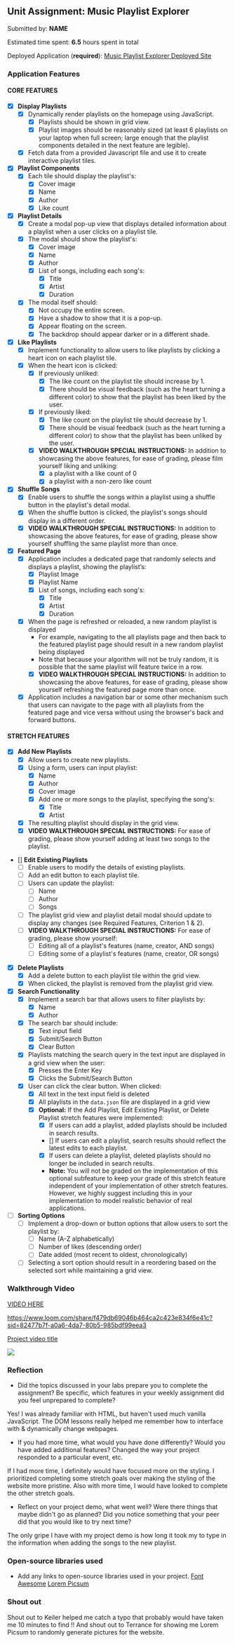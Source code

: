  ## Unit Assignment: Music Playlist Explorer

Submitted by: **NAME**

Estimated time spent: **6.5** hours spent in total

Deployed Application (**required**): [Music Playlist Explorer Deployed Site](https://project1-49wf.onrender.com/)

### Application Features

#### CORE FEATURES

- [x] **Display Playlists**
  - [x] Dynamically render playlists on the homepage using JavaScript.
    - [x] Playlists should be shown in grid view.
    - [x] Playlist images should be reasonably sized (at least 6 playlists on your laptop when full screen; large enough that the playlist components detailed in the next feature are legible).
  - [x] Fetch data from a provided Javascript file and use it to create interactive playlist tiles.

- [x] **Playlist Components**
  - [x] Each tile should display the playlist's:
    - [x] Cover image
    - [x] Name
    - [x] Author
    - [x] Like count

- [x] **Playlist Details**
  - [x] Create a modal pop-up view that displays detailed information about a playlist when a user clicks on a playlist tile.
  - [x] The modal should show the playlist's:
    - [x] Cover image
    - [x] Name
    - [x] Author
    - [x] List of songs, including each song's:
      - [x] Title
      - [x] Artist
      - [x] Duration
  - [x] The modal itself should:
    - [x] Not occupy the entire screen.
    - [x] Have a shadow to show that it is a pop-up.
    - [x] Appear floating on the screen.
    - [x] The backdrop should appear darker or in a different shade.

- [x] **Like Playlists**
  - [x] Implement functionality to allow users to like playlists by clicking a heart icon on each playlist tile.
  - [x] When the heart icon is clicked:
    - [x] If previously unliked:
      - [x] The like count on the playlist tile should increase by 1.
      - [x] There should be visual feedback (such as the heart turning a different color) to show that the playlist has been liked by the user.
    - [x] If previously liked:
      - [x] The like count on the playlist tile should decrease by 1.
      - [x] There should be visual feedback (such as the heart turning a different color) to show that the playlist has been unliked by the user.
    - [x] **VIDEO WALKTHROUGH SPECIAL INSTRUCTIONS:** In addition to showcasing the above features, for ease of grading, please film yourself liking and unliking:
      - [x] a playlist with a like count of 0
      - [x] a playlist with a non-zero like count

- [x] **Shuffle Songs**
  - [x] Enable users to shuffle the songs within a playlist using a shuffle button in the playlist's detail modal.
  - [x] When the shuffle button is clicked, the playlist's songs should display in a different order.
  - [x] **VIDEO WALKTHROUGH SPECIAL INSTRUCTIONS:** In addition to showcasing the above features, for ease of grading, please show yourself shuffling the same playlist more than once. 
  
- [x] **Featured Page**
  - [x] Application includes a dedicated page that randomly selects and displays a playlist, showing the playlist’s:
    - [x] Playlist Image
    - [x] Playlist Name
    - [x] List of songs, including each song's:
      - [x] Title
      - [x] Artist
      - [x] Duration
  - [x] When the page is refreshed or reloaded, a new random playlist is displayed
    - For example, navigating to the all playlists page and then back to the featured playlist page should result in a new random playlist being displayed
    - Note that because your algorithm will not be truly random, it is possible that the same playlist will feature twice in a row. 
    - [x] **VIDEO WALKTHROUGH SPECIAL INSTRUCTIONS:** In addition to showcasing the above features, for ease of grading, please show yourself refreshing the featured page more than once. 
  - [x] Application includes a navigation bar or some other mechanism such that users can navigate to the page with all playlists from the featured page and vice versa without using the browser's back and forward buttons. 

#### STRETCH FEATURES

- [x] **Add New Playlists**
  - [x] Allow users to create new playlists.
  - [x] Using a form, users can input playlist:
    - [x] Name
    - [x] Author
    - [x] Cover image
    - [x] Add one or more songs to the playlist, specifying the song's:
      - [x] Title
      - [x] Artist
  - [x] The resulting playlist should display in the grid view.
  - [x] **VIDEO WALKTHROUGH SPECIAL INSTRUCTIONS:** For ease of grading, please show yourself adding at least two songs to the playlist. 

- [] **Edit Existing Playlists**
  - [ ] Enable users to modify the details of existing playlists.
  - [ ] Add an edit button to each playlist tile.
  - [ ] Users can update the playlist:
    - [ ] Name
    - [ ] Author
    - [ ] Songs
  - [ ] The playlist grid view and playlist detail modal should update to display any changes (see Required Features, Criterion 1 & 2).
  - [ ] **VIDEO WALKTHROUGH SPECIAL INSTRUCTIONS:** For ease of grading, please show yourself:
    - [ ] Editing all of a playlist's features (name, creator, AND songs)
    - [ ] Editing some of a playlist's features (name, creator, OR songs) 

- [x] **Delete Playlists**
  - [x] Add a delete button to each playlist tile within the grid view.
  - [x] When clicked, the playlist is removed from the playlist grid view.

- [x] **Search Functionality**
  - [x] Implement a search bar that allows users to filter playlists by:
    - [x] Name 
    - [x] Author
  - [x] The search bar should include:
    - [x] Text input field
    - [x] Submit/Search Button
    - [x] Clear Button
  - [x] Playlists matching the search query in the text input are displayed in a grid view when the user:
    - [x] Presses the Enter Key
    - [x] Clicks the Submit/Search Button 
  - [x] User can click the clear button. When clicked:
    - [x] All text in the text input field is deleted
    - [x] All playlists in the `data.json` file are displayed in a grid view
    - [x] **Optional:** If the Add Playlist, Edit Existing Playlist, or Delete Playlist stretch features were implemented:
      - [x] If users can add a playlist, added playlists should be included in search results.
      - [] If users can edit a playlist, search results should reflect the latest edits to each playlist.
      - [x] If users can delete a playlist, deleted playlists should no longer be included in search results.
      - **Note:** You will not be graded on the implementation of this optional subfeature to keep your grade of this stretch feature independent of your implementation of other stretch features. However, we highly suggest including this in your implementation to model realistic behavior of real applications. 

- [ ] **Sorting Options**
  - [ ] Implement a drop-down or button options that allow users to sort the playlist by:
    - [ ] Name (A-Z alphabetically)
    - [ ] Number of likes (descending order)
    - [ ] Date added (most recent to oldest, chronologically)
  - [ ] Selecting a sort option should result in a reordering based on the selected sort while maintaining a grid view.

### Walkthrough Video

[VIDEO HERE](https://www.youtube.com/watch?v=Sg42Nc8RruU)

https://www.loom.com/share/f479db69046b464ca2c423e834f6e41c?sid=82477b7f-a0a6-4da7-80b5-985bdf99eea3

<a href="https://www.loom.com/share/f479db69046b464ca2c423e834f6e41c?sid=82477b7f-a0a6-4da7-80b5-985bdf99eea3">
   <p>Project video title</p>
   <img style="max-width:300px;" src="https://cdn.loom.com/sessions/thumbnails/f479db69046b464ca2c423e834f6e41c?sid=82477b7f-a0a6-4da7-80b5-985bdf99eea3-with-play.gif">
</a>

### Reflection

* Did the topics discussed in your labs prepare you to complete the assignment? Be specific, which features in your weekly assignment did you feel unprepared to complete?

Yes! I was already familiar with HTML, but haven't used much vanilla JavaScript. The DOM lessons really helped me remember how to interface with & dynamically change webpages. 

* If you had more time, what would you have done differently? Would you have added additional features? Changed the way your project responded to a particular event, etc.
  
If I had more time, I definitely would have focused more on the styling. I prioritized completing some stretch goals over making the styling of the website more pristine. Also with more time, I would have looked to complete the other stretch goals. 

* Reflect on your project demo, what went well? Were there things that maybe didn't go as planned? Did you notice something that your peer did that you would like to try next time?

The only gripe I have with my project demo is how long it took my to type in the information when adding the songs to the new playlist. 

### Open-source libraries used

- Add any links to open-source libraries used in your project.
[Font Awesome](https://fontawesome.com/)
[Lorem Picsum](https://picsum.photos/)


### Shout out

Shout out to Keiler helped me catch a typo that probably would have taken me 10 minutes to find ‼️
And shout out to Terrance for showing me Lorem Picsum to randomly generate pictures for the website. 